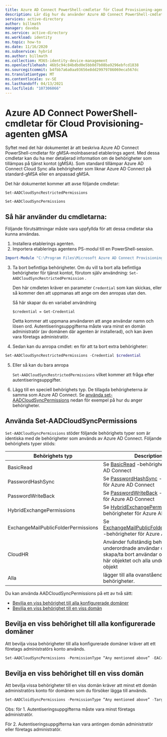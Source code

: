 ```yaml
---
title: Azure AD Connect PowerShell-cmdletar för Cloud Provisioning-agenten gMSA
description: Lär dig hur du använder Azure AD Connect PowerShell-cmdlets för gMSA Cloud Provisioning agent.
services: active-directory
author: billmath
manager: daveba
ms.service: active-directory
ms.workload: identity
ms.topic: how-to
ms.date: 11/16/2020
ms.subservice: hybrid
ms.author: billmath
ms.collection: M365-identity-device-management
ms.openlocfilehash: 46b5c94c84bdbd0e5bb0d7b08ba9296ebfcd1838
ms.sourcegitcommit: b4fbb7a6a0aa93656e8dd29979786069eca567dc
ms.translationtype: MT
ms.contentlocale: sv-SE
ms.lasthandoff: 04/13/2021
ms.locfileid: "107306066"
---
```

# <a name="azure-ad-connect-cloud-provisioning-agent-gmsa-powershell-cmdlets"></a>Azure AD Connect PowerShell-cmdletar för Cloud Provisioning-agenten gMSA

Syftet med det här dokumentet är att beskriva Azure AD Connect PowerShell-cmdletar för gMSA-molnbaserad etablerings agent. Med dessa cmdletar kan du ha mer detaljerad information om de behörigheter som tillämpas på tjänst kontot (gMSA). Som standard tillämpar Azure AD Connect Cloud Sync alla behörigheter som liknar Azure AD Connect på standard-gMSA eller en anpassad gMSA. 

Det här dokumentet kommer att avse följande cmdletar:  

`Set-AADCloudSyncRestrictedPermissions`

`Set-AADCloudSyncPermissions` 

## <a name="how-to-use-the-cmdlets"></a>Så här använder du cmdletarna:  

Följande förutsättningar måste vara uppfyllda för att dessa cmdletar ska kunna användas.

1. Installera etablerings agenten. 
2. Importera etablerings agentens PS-modul till en PowerShell-session. 

 ```PowerShell
 Import-Module "C:\Program Files\Microsoft Azure AD Connect Provisioning Agent\Microsoft.CloudSync.Powershell.dll"  
 ```
3. Ta bort befintliga behörigheter.  Om du vill ta bort alla befintliga behörigheter för tjänst kontot, förutom själv användning: `Set-AADCloudSyncRestrictedPermission` .  

    Den här cmdleten kräver en parameter `Credential` som kan skickas, eller så kommer den att uppmanas att ange om den anropas utan den.

    Så här skapar du en variabel användning  

   `$credential = Get-Credential` 

   Detta kommer att uppmana användaren att ange användar namn och lösen ord. Autentiseringsuppgifterna måste vara minst en domän administratör (av domänen där agenten är installerad), och kan även vara företags administratör. 

4.  Sedan kan du anropa cmdlet: en för att ta bort extra behörigheter: 
   ```PowerShell
   Set-AADCloudSyncRestrictedPermissions -Credential $credential 
   ```
5. Eller så kan du bara anropa 

   `Set-AADCloudSyncRestrictedPermissions` vilket kommer att fråga efter autentiseringsuppgifter. 

 6.  Lägg till en speciell behörighets typ.  De tillagda behörigheterna är samma som Azure AD Connect.  Se [använda set-AADCloudSyncPermissions](#using-set-aadcloudsyncpermissions) nedan för exempel på hur du anger behörigheter.

## <a name="using-set-aadcloudsyncpermissions"></a>Använda Set-AADCloudSyncPermissions 
`Set-AADCloudSyncPermissions` stöder följande behörighets typer som är identiska med de behörigheter som används av Azure AD Connect. Följande behörighets typer stöds: 

|Behörighets typ|Description|
|-----|-----|
|BasicRead| Se [BasicRead](../../active-directory/hybrid/how-to-connect-configure-ad-ds-connector-account.md#configure-basic-read-only-permissions) -behörigheter för Azure AD Connect|
|PasswordHashSync|Se [PasswordHashSync](../../active-directory/hybrid/how-to-connect-configure-ad-ds-connector-account.md#permissions-for-password-hash-synchronization) -behörigheter för Azure AD Connect|
|PasswordWriteBack|Se [PasswordWriteBack](../../active-directory/hybrid/how-to-connect-configure-ad-ds-connector-account.md#permissions-for-password-writeback) -behörigheter för Azure AD Connect|
|HybridExchangePermissions|Se [HybridExchangePermissions](../../active-directory/hybrid/how-to-connect-configure-ad-ds-connector-account.md#permissions-for-exchange-hybrid-deployment) -behörigheter för Azure AD Connect| 
|ExchangeMailPublicFolderPermissions| Se [ExchangeMailPublicFolderPermissions](../../active-directory/hybrid/how-to-connect-configure-ad-ds-connector-account.md#permissions-for-exchange-mail-public-folders-preview) -behörigheter för Azure AD Connect| 
|CloudHR| Använder fullständig behörighet för underordnade användar objekt och skapa/ta bort användar objekt för det här objektet och alla underordnade objekt| 
|Alla|lägger till alla ovanstående behörigheter.| 



Du kan använda AADCloudSyncPermissions på ett av två sätt:
- [Bevilja en viss behörighet till alla konfigurerade domäner](#grant-a-certain-permission-to-all-configured-domains) 
- [Bevilja en viss behörighet till en viss domän](#grant-a-certain-permission-to-a-specific-domain) 
## <a name="grant-a-certain-permission-to-all-configured-domains"></a>Bevilja en viss behörighet till alla konfigurerade domäner 
Att bevilja vissa behörigheter till alla konfigurerade domäner kräver att ett företags administratörs konto används.


 ```PowerShell
Set-AADCloudSyncPermissions -PermissionType “Any mentioned above” -EACredential $credential (prepopulated same as above [$credential = Get-Credential]) 
```

## <a name="grant-a-certain-permission-to-a-specific-domain"></a>Bevilja en viss behörighet till en viss domän 
Att bevilja vissa behörigheter till en viss domän kräver att minst ett domän administratörs konto för domänen som du försöker lägga till används.


 ```PowerShell
Set-AADCloidSyncPermissions -PermissionType “Any mentioned above” -TargetDomain “FQDN of domain” (has to be already configured through wizard) -TargetDomaincredential $credential(same as above) 
```
 

Obs: för 1. Autentiseringsuppgifterna måste vara minst företags administratör. 

För 2. Autentiseringsuppgifterna kan vara antingen domän administratör eller företags administratör. 

  

